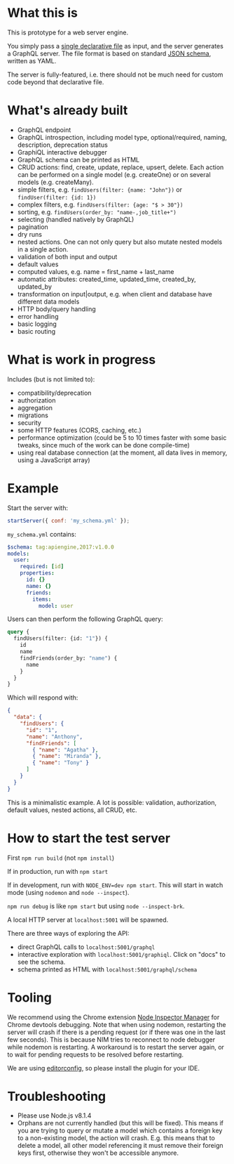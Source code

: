 # What this is

This is prototype for a web server engine.

You simply pass a [single declarative file](https://github.com/autoserver-org/autoserver/blob/master/examples/pet.schema.yml) as input, and the server generates a
GraphQL server.
The file format is based on standard [JSON schema](http://json-schema.org/), written as YAML.

The server is fully-featured, i.e. there should not be much need for custom
code beyond that declarative file.

# What's already built

  - GraphQL endpoint
  - GraphQL introspection, including model type, optional/required, naming,
    description, deprecation status
  - GraphiQL interactive debugger
  - GraphQL schema can be printed as HTML
  - CRUD actions: find, create, update, replace, upsert, delete.
    Each action can be performed on a single model (e.g. createOne)
    or on several models (e.g. createMany).
  - simple filters, e.g. `findUsers(filter: {name: "John"})`
    or `findUser(filter: {id: 1})`
  - complex filters, e.g. `findUsers(filter: {age: "$ > 30"})`
  - sorting, e.g. `findUsers(order_by: "name-,job_title+")`
  - selecting (handled natively by GraphQL)
  - pagination
  - dry runs
  - nested actions. One can not only query but also mutate nested models in a
    single action.
  - validation of both input and output
  - default values
  - computed values, e.g. name = first_name + last_name
  - automatic attributes: created_time, updated_time, created_by, updated_by
  - transformation on input|output, e.g. when client and database have
    different data models
  - HTTP body/query handling
  - error handling
  - basic logging
  - basic routing

# What is work in progress

Includes (but is not limited to):
  - compatibility/deprecation
  - authorization
  - aggregation
  - migrations
  - security
  - some HTTP features (CORS, caching, etc.)
  - performance optimization (could be 5 to 10 times faster with some basic
    tweaks, since much of the work can be done compile-time)
  - using real database connection (at the moment, all data lives in memory,
    using a JavaScript array)

# Example

Start the server with:

```javascript
startServer({ conf: 'my_schema.yml' });
```

`my_schema.yml` contains:

```yml
$schema: tag:apiengine,2017:v1.0.0
models:
  user:
    required: [id]
    properties:
      id: {}
      name: {}
      friends:
        items:
          model: user
```

Users can then perform the following GraphQL query:

```graphql
query {
  findUsers(filter: {id: "1"}) {
    id
    name
    findFriends(order_by: "name") {
      name
    }
  }
}
```

Which will respond with:

```json
{
  "data": {
    "findUsers": {
      "id": "1",
      "name": "Anthony",
      "findFriends": [
        { "name": "Agatha" },
        { "name": "Miranda" },
        { "name": "Tony" }
      ]
    }
  }
}
```

This is a minimalistic example. A lot is possible: validation, authorization,
default values, nested actions, all CRUD, etc.

# How to start the test server

First `npm run build` (not `npm install`)

If in production, run with `npm start`

If in development, run with `NODE_ENV=dev npm start`.
This will start in watch mode (using `nodemon` and `node --inspect`).

`npm run debug` is like `npm start` but using `node --inspect-brk`.

A local HTTP server at `localhost:5001` will be spawned.

There are three ways of exploring the API:
  - direct GraphQL calls to `localhost:5001/graphql`
  - interactive exploration with `localhost:5001/graphiql`.
    Click on "docs" to see the schema.
  - schema printed as HTML with `localhost:5001/graphql/schema`

# Tooling

We recommend using the Chrome extension [Node Inspector Manager](https://github.com/june07/NIM) for
Chrome devtools debugging.
Note that when using nodemon, restarting the server will crash if there is a
pending request (or if there was one in the last few seconds).
This is because NIM tries to reconnect to node debugger while nodemon
is restarting.
A workaround is to restart the server again, or to wait for pending requests to
be resolved before restarting.

We are using [editorconfig](http://editorconfig.org/), so please install the plugin for your IDE.

# Troubleshooting

  - Please use Node.js v8.1.4
  - Orphans are not currently handled (but this will be fixed).
    This means if you are trying to query or mutate a model which contains a
    foreign key to a non-existing model, the action will crash.
    E.g. this means that to delete a model, all other model referencing it must
    remove their foreign keys first, otherwise they won't be accessible anymore.
